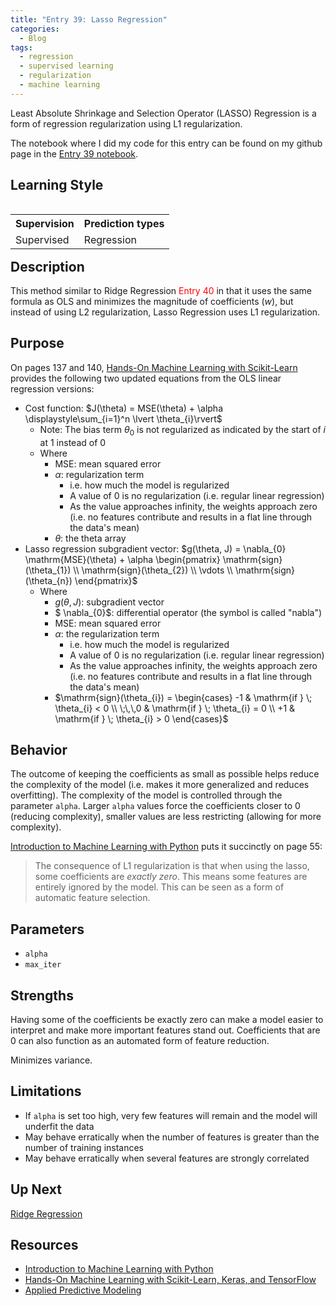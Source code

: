 ```yaml
---
title: "Entry 39: Lasso Regression"
categories:
  - Blog
tags:
  - regression
  - supervised learning
  - regularization
  - machine learning
---
```


Least Absolute Shrinkage and Selection Operator (LASSO) Regression is a form of regression regularization using L1 regularization.

The notebook where I did my code for this entry can be found on my github page in the [Entry 39 notebook](https://github.com/julielinx/datascience_diaries/blob/master/03_supervised_learning/01_regression/39a_lasso_regression.ipynb).

## Learning Style

<table align='left'>
    <tr>
        <th>Supervision</th>
        <th>Prediction types</th>
    </tr>
    <tr>
        <td>Supervised</td>
        <td>Regression</td>
    </tr>
</table>


## Description

This method similar to Ridge Regression <font color='red'>Entry 40</font> in that it uses the same formula as OLS and minimizes the magnitude of coefficients (*w*), but instead of using L2 regularization, Lasso Regression uses L1 regularization.

## Purpose

On pages 137 and 140, [Hands-On Machine Learning with Scikit-Learn](https://www.amazon.com/Hands-Machine-Learning-Scikit-Learn-TensorFlow/dp/1492032646) provides the following two updated equations from the OLS linear regression versions:

- Cost function: $J(\theta) = MSE(\theta) + \alpha \displaystyle\sum_{i=1}^n \lvert \theta_{i}\rvert$
  - Note: The bias term $\theta_{0}$ is not regularized as indicated by the start of $i$ at 1 instead of 0
  - Where
    - MSE: mean squared error
    - $\alpha$: regularization term
      - i.e. how much the model is regularized
      - A value of 0 is no regularization (i.e. regular linear regression)
      - As the value approaches infinity, the weights approach zero (i.e. no features contribute and results in a flat line through the data's mean)
    - $\theta$: the theta array
- Lasso regression subgradient vector: $g(\theta, J) = \nabla_{0} \mathrm{MSE}(\theta) + \alpha 
  \begin{pmatrix}
    \mathrm{sign}(\theta_{1}) \\
    \mathrm{sign}(\theta_{2}) \\
    \vdots \\
    \mathrm{sign}(\theta_{n})
  \end{pmatrix}$
  - Where
    - $g(\theta, J)$: subgradient vector
    - $ \nabla_{0}$: differential operator (the symbol is called "nabla")
    - $\mathrm{MSE}$: mean squared error
    - $\alpha$: the regularization term
      - i.e. how much the model is regularized
      - A value of 0 is no regularization (i.e. regular linear regression)
      - As the value approaches infinity, the weights approach zero (i.e. no features contribute and results in a flat line through the data's mean)
    - $\mathrm{sign}(\theta_{i}) = 
  \begin{cases}
    -1   & \mathrm{if } \; \theta_{i} < 0 \\
    \;\,\,0    & \mathrm{if } \; \theta_{i} = 0 \\
    +1   & \mathrm{if } \; \theta_{i} > 0
  \end{cases}$

## Behavior

The outcome of keeping the coefficients as small as possible helps reduce the complexity of the model (i.e. makes it more generalized and reduces overfitting). The complexity of the model is controlled through the parameter `alpha`. Larger `alpha` values force the coefficients closer to 0 (reducing complexity), smaller values are less restricting (allowing for more complexity).

[Introduction to Machine Learning with Python](https://www.amazon.com/Introduction-Machine-Learning-Python-Scientists/dp/1449369413) puts it succinctly on page 55:

> The consequence of L1 regularization is that when using the lasso, some coefficients are *exactly zero*. This means some features are entirely ignored by the model. This can be seen as a form of automatic feature selection.

## Parameters

- `alpha`
- `max_iter`

## Strengths

Having some of the coefficients be exactly zero can make a model easier to interpret and make more important features stand out. Coefficients that are 0 can also function as an automated form of feature reduction.

Minimizes variance.

## Limitations

- If `alpha` is set too high, very few features will remain and the model will underfit the data
- May behave erratically when the number of features is greater than the number of training instances
- May behave erratically when several features are strongly correlated

## Up Next

[Ridge Regression](https://julielinx.github.io/blog/40_regression_ridge/)

## Resources

- [Introduction to Machine Learning with Python](https://www.amazon.com/Introduction-Machine-Learning-Python-Scientists/dp/1449369413)
- [Hands-On Machine Learning with Scikit-Learn, Keras, and TensorFlow](https://www.amazon.com/Hands-Machine-Learning-Scikit-Learn-TensorFlow/dp/1492032646)
- [Applied Predictive Modeling](https://www.amazon.com/Applied-Predictive-Modeling-Max-Kuhn-ebook/dp/B00K15TZU0)
